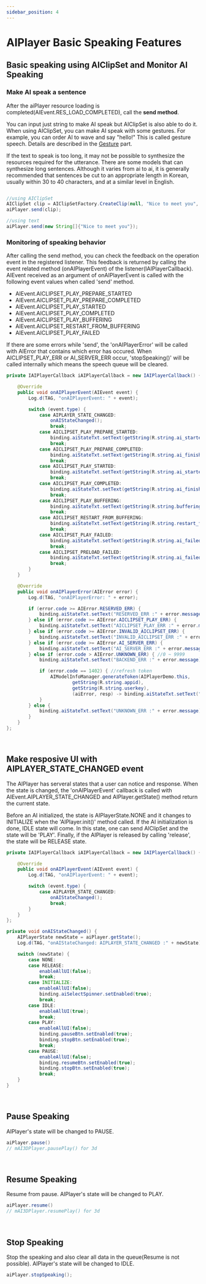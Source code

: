 ```yaml
---
sidebar_position: 4
---
```


# AIPlayer Basic Speaking Features

## Basic speaking using AIClipSet and Monitor AI Speaking

### Make AI speak a sentence

After the aiPlayer resource loading is completed(AIEvent.RES_LOAD_COMPLETED), call the **send method**. 

You can input just string to make AI speak but AIClipSet is also able to do it. When using AIClipSet, you can make AI speak with some gestures. For example, you can order AI to wave and say "hello!" This is called gesture speech. Details are described in the [Gesture](advanced-features.md#gestures) part.

If the text to speak is too long, it may not be possible to synthesize the resources required for the utterance. There are some models that can synthesize long sentences. Although it varies from ai to ai, it is generally recommended that sentences be cut to an appropriate length in Korean, usually within 30 to 40 characters, and at a similar level in English.

```java

//using AIClipSet
AIClipSet clip = AIClipSetFactory.CreateClip(null, "Nice to meet you", null)
aiPlayer.send(clip); 

//using text
aiPlayer.send(new String[]{"Nice to meet you"}); 

```

### Monitoring of speaking behavior

After calling the send method, you can check the feedback on the operation event in the registered listener. This feedback is returned by calling the event related method (onAIPlayerEvent) of the listener(IAIPlayerCallback). AIEvent received as an argument of onAIPlayerEvent is called with the following event values when called 'send' method. 

- AIEvent.AICLIPSET_PLAY_PREPARE_STARTED 
- AIEvent.AICLIPSET_PLAY_PREPARE_COMPLETED 
- AIEvent.AICLIPSET_PLAY_STARTED
- AIEvent.AICLIPSET_PLAY_COMPLETED
- AIEvent.AICLIPSET_PLAY_BUFFERING 
- AIEvent.AICLIPSET_RESTART_FROM_BUFFERING
- AIEvent.AICLIPSET_PLAY_FAILED

If there are some errors while 'send', the 'onAIPlayerError' will be called with AIError that contains which error has occured. When AICLIPSET_PLAY_ERR or AI_SERVER_ERR occur, 'stopSpeaking()' will be called internally which means the speech queue will be cleared. 

```java
private IAIPlayerCallback iAIPlayerCallback = new IAIPlayerCallback() {

    @Override
    public void onAIPlayerEvent(AIEvent event) {
        Log.d(TAG, "onAIPlayerEvent: " + event);

        switch (event.type) {
            case AIPLAYER_STATE_CHANGED:
                onAIStateChanged();
                break;
            case AICLIPSET_PLAY_PREPARE_STARTED:
                binding.aiStateTxt.setText(getString(R.string.ai_started_preparation_to_speak));
                break;
            case AICLIPSET_PLAY_PREPARE_COMPLETED:
                binding.aiStateTxt.setText(getString(R.string.ai_finished_preparation_to_speak));
                break;
            case AICLIPSET_PLAY_STARTED:
                binding.aiStateTxt.setText(getString(R.string.ai_started_speaking));
                break;
            case AICLIPSET_PLAY_COMPLETED:
                binding.aiStateTxt.setText(getString(R.string.ai_finished_speaking));
                break;
            case AICLIPSET_PLAY_BUFFERING:
                binding.aiStateTxt.setText(getString(R.string.buffering));
                break;
            case AICLIPSET_RESTART_FROM_BUFFERING:
                binding.aiStateTxt.setText(getString(R.string.restart_from_buffering));
                break;
            case AICLIPSET_PLAY_FAILED:
                binding.aiStateTxt.setText(getString(R.string.ai_failed_to_play));
                break;
            case AICLIPSET_PRELOAD_FAILED:
                binding.aiStateTxt.setText(getString(R.string.ai_failed_to_preload));
                break;
        }
    }

    @Override
    public void onAIPlayerError(AIError error) {
        Log.d(TAG, "onAIPlayerError: " + error);

        if (error.code >= AIError.RESERVED_ERR) {
            binding.aiStateTxt.setText("RESERVED_ERR :" + error.message);
        } else if (error.code >= AIError.AICLIPSET_PLAY_ERR) {
            binding.aiStateTxt.setText("AICLIPSET_PLAY_ERR :" + error.message);
        } else if (error.code >= AIError.INVALID_AICLIPSET_ERR) {
            binding.aiStateTxt.setText("INVALID_AICLIPSET_ERR :" + error.message);
        } else if (error.code >= AIError.AI_SERVER_ERR) {
            binding.aiStateTxt.setText("AI_SERVER_ERR :" + error.message);
        } else if (error.code > AIError.UNKNOWN_ERR) { //0 ~ 9999
            binding.aiStateTxt.setText("BACKEND_ERR :" + error.message);

            if (error.code == 1402) { //refresh token
                AIModelInfoManager.generateToken(AIPlayerDemo.this,
                        getString(R.string.appid),
                        getString(R.string.userkey),
                        (aiError, resp) -> binding.aiStateTxt.setText("Token ref finished " + resp));
            }
        } else {
            binding.aiStateTxt.setText("UNKNOWN_ERR :" + error.message);
        }
    }
};
```
<br/>

## Make resposive UI with AIPLAYER_STATE_CHANGED event 
The AIPlayer has serveral states that a user can notice and response. When the state is changed, the 'onAIPlayerEvent' callback is called with AIEvent.AIPLAYER_STATE_CHANGED and AIPlayer.getState() method return the current state. 

Before an AI initialized, the state is AIPlayerState.NONE and it changes to INITIALIZE when the 'AIPlayer.init()' method called. If the AI initialization is done, IDLE state will come. In this state, one can send AIClipSet and the state will be 'PLAY'. Finally, if the AIPlayer is released by calling 'release', the state will be RELEASE state. 

```java
private IAIPlayerCallback iAIPlayerCallback = new IAIPlayerCallback() {

    @Override
    public void onAIPlayerEvent(AIEvent event) {
        Log.d(TAG, "onAIPlayerEvent: " + event);

        switch (event.type) {
            case AIPLAYER_STATE_CHANGED:
                onAIStateChanged();
                break;
        }
    }
};

private void onAIStateChanged() {
    AIPlayerState newState = aiPlayer.getState();
    Log.d(TAG, "onAIStateChanged: AIPLAYER_STATE_CHANGED :" + newState);

    switch (newState) {
        case NONE:
        case RELEASE:
            enableAllUI(false);
            break;
        case INITIALIZE:
            enableAllUI(false);
            binding.aiSelectSpinner.setEnabled(true);
            break;
        case IDLE:
            enableAllUI(true);
            break;
        case PLAY:
            enableAllUI(false);
            binding.pauseBtn.setEnabled(true);
            binding.stopBtn.setEnabled(true);
            break;
        case PAUSE:
            enableAllUI(false);
            binding.resumeBtn.setEnabled(true);
            binding.stopBtn.setEnabled(true);
            break;
    }
}
```

<br/>

## Pause Speaking
AIPlayer's state will be changed to PAUSE.

```java
aiPlayer.pause()
// mAI3DPlayer.pausePlay() for 3d 
```

<br/>

## Resume Speaking
Resume from pause. AIPlayer's state will be changed to PLAY.

```java
aiPlayer.resume()
// mAI3DPlayer.resumePlay() for 3d 
```

<br/>

## Stop Speaking
Stop the speaking and also clear all data in the queue(Resume is not possible). AIPlayer's state will be changed to IDLE. 

```java
aiPlayer.stopSpeaking();
```

